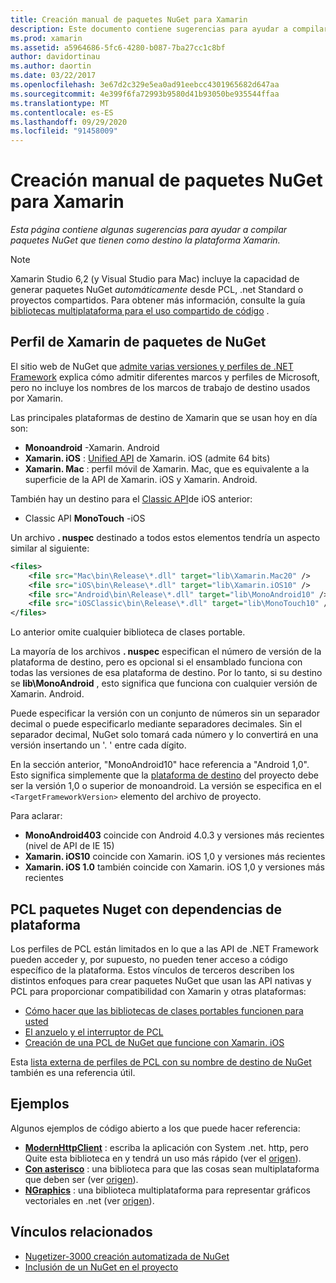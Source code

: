 ```yaml
---
title: Creación manual de paquetes NuGet para Xamarin
description: Este documento contiene sugerencias para ayudar a compilar paquetes NuGet que tienen como destino la plataforma Xamarin. Describe los perfiles de Xamarin de paquetes de NuGet, PCL paquetes Nuget con dependencias de plataforma y vínculos a varios ejemplos de código abierto.
ms.prod: xamarin
ms.assetid: a5964686-5fc6-4280-b087-7ba27cc1c8bf
author: davidortinau
ms.author: daortin
ms.date: 03/22/2017
ms.openlocfilehash: 3e67d2c329e5ea0ad91eebcc4301965682d647aa
ms.sourcegitcommit: 4e399f6fa72993b9580d41b93050be935544ffaa
ms.translationtype: MT
ms.contentlocale: es-ES
ms.lasthandoff: 09/29/2020
ms.locfileid: "91458009"
---
```

# <a name="manually-creating-nuget-packages-for-xamarin"></a>Creación manual de paquetes NuGet para Xamarin

_Esta página contiene algunas sugerencias para ayudar a compilar paquetes NuGet que tienen como destino la plataforma Xamarin._

> [!NOTE]
> Xamarin Studio 6,2 (y Visual Studio para Mac) incluye la capacidad de generar paquetes NuGet _automáticamente_ desde PCL, .net Standard o proyectos compartidos. Para obtener más información, consulte la guía [bibliotecas multiplataforma para el uso compartido de código](~/cross-platform/app-fundamentals/nuget-multiplatform-libraries/index.md) .

## <a name="nuget-package-xamarin-profiles"></a>Perfil de Xamarin de paquetes de NuGet

El sitio web de NuGet que [admite varias versiones y perfiles de .NET Framework](https://docs.nuget.org/create/enforced-package-conventions) explica cómo admitir diferentes marcos y perfiles de Microsoft, pero no incluye los nombres de los marcos de trabajo de destino usados por Xamarin.

Las principales plataformas de destino de Xamarin que se usan hoy en día son:

- **Monoandroid** -Xamarin. Android
- **Xamarin. iOS** : [Unified API](~/cross-platform/macios/unified/index.md) de Xamarin. iOS (admite 64 bits)
- **Xamarin. Mac** : perfil móvil de Xamarin. Mac, que es equivalente a la superficie de la API de Xamarin. iOS y Xamarin. Android.

También hay un destino para el [Classic API](~/cross-platform/macios/unified/index.md)de iOS anterior:

- Classic API **MonoTouch** -iOS

Un archivo **. nuspec** destinado a todos estos elementos tendría un aspecto similar al siguiente:

```xml
<files>
    <file src="Mac\bin\Release\*.dll" target="lib\Xamarin.Mac20" />
    <file src="iOS\bin\Release\*.dll" target="lib\Xamarin.iOS10" />
    <file src="Android\bin\Release\*.dll" target="lib\MonoAndroid10" />
    <file src="iOSClassic\bin\Release\*.dll" target="lib\MonoTouch10" />
</files>
```

Lo anterior omite cualquier biblioteca de clases portable.

La mayoría de los archivos **. nuspec** especifican el número de versión de la plataforma de destino, pero es opcional si el ensamblado funciona con todas las versiones de esa plataforma de destino. Por lo tanto, si su destino se **lib\MonoAndroid** , esto significa que funciona con cualquier versión de Xamarin. Android.

Puede especificar la versión con un conjunto de números sin un separador decimal o puede especificarlo mediante separadores decimales. Sin el separador decimal, NuGet solo tomará cada número y lo convertirá en una versión insertando un '. ' entre cada dígito.

En la sección anterior, "MonoAndroid10" hace referencia a "Android 1,0". Esto significa simplemente que la [plataforma de destino](~/android/app-fundamentals/android-api-levels.md) del proyecto debe ser la versión 1,0 o superior de monoandroid. La versión se especifica en el `<TargetFrameworkVersion>` elemento del archivo de proyecto.

Para aclarar:

- **MonoAndroid403** coincide con Android 4.0.3 y versiones más recientes (nivel de API de IE 15)
- **Xamarin. iOS10** coincide con Xamarin. iOS 1,0 y versiones más recientes
- **Xamarin. iOS 1.0** también coincide con Xamarin. iOS 1,0 y versiones más recientes

## <a name="pcl-nugets-with-platform-dependencies"></a>PCL paquetes Nuget con dependencias de plataforma

Los perfiles de PCL están limitados en lo que a las API de .NET Framework pueden acceder y, por supuesto, no pueden tener acceso a código específico de la plataforma. Estos vínculos de terceros describen los distintos enfoques para crear paquetes NuGet que usan las API nativas y PCL para proporcionar compatibilidad con Xamarin y otras plataformas:

- [Cómo hacer que las bibliotecas de clases portables funcionen para usted](https://blogs.msdn.com/b/dsplaisted/archive/2012/08/27/how-to-make-portable-class-libraries-work-for-you.aspx)
- [El anzuelo y el interruptor de PCL](https://log.paulbetts.org/the-bait-and-switch-pcl-trick/)
- [Creación de una PCL de NuGet que funcione con Xamarin. iOS](https://www.jimbobbennett.io/creating-a-nuget-pcl-that-works-with-xamarin-ios/)

Esta [lista externa de perfiles de PCL con su nombre de destino de NuGet](https://portablelibraryprofiles.stephencleary.com) también es una referencia útil.

## <a name="examples"></a>Ejemplos

Algunos ejemplos de código abierto a los que puede hacer referencia:

- [**ModernHttpClient**](https://www.nuget.org/packages/modernhttpclient/) : escriba la aplicación con System .net. http, pero Quite esta biblioteca en y tendrá un uso más rápido (ver el [origen](https://github.com/paulcbetts/ModernHttpClient)).
- [**Con asterisco**](https://www.nuget.org/packages/Splat/) : una biblioteca para que las cosas sean multiplataforma que deben ser (ver [origen](https://github.com/paulcbetts/Splat)).
- [**NGraphics**](https://www.nuget.org/packages/NGraphics/) : una biblioteca multiplataforma para representar gráficos vectoriales en .net (ver [origen](https://github.com/praeclarum/NGraphics/blob/master/NGraphics.nuspec)).

## <a name="related-links"></a>Vínculos relacionados

- [Nugetizer-3000 creación automatizada de NuGet](~/cross-platform/app-fundamentals/nuget-multiplatform-libraries/index.md)       
- [Inclusión de un NuGet en el proyecto](/visualstudio/mac/nuget-walkthrough)